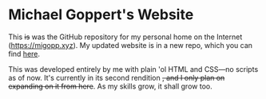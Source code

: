 # Michael Goppert's Website
This ~~is~~ was the GitHub repository for my personal home on the Internet (<https://migopp.xyz>). My updated website is in a new repo, which you can find [here](https://github.com/migopp/migopp.dev).

This was developed entirely by me with plain 'ol HTML and CSS—no scripts as of now. It's currently in its second rendition ~~, and I only plan on expanding on it from here~~. As my skills grow, it shall grow too.
